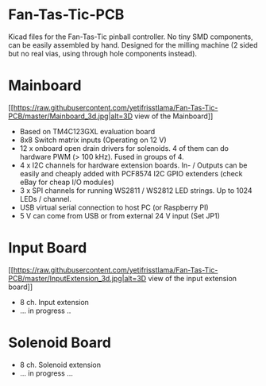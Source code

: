 # Fan-Tas-Tic-PCB
Kicad files for the Fan-Tas-Tic pinball controller.
No tiny SMD components, can be easily assembled by hand.
Designed for the milling machine (2 sided but no real vias, using through hole components instead).
 
# Mainboard

[[https://raw.githubusercontent.com/yetifrisstlama/Fan-Tas-Tic-PCB/master/Mainboard_3d.jpg|alt=3D view of the Mainboard]]

 * Based on TM4C123GXL evaluation board
 * 8x8 Switch matrix inputs (Operating on 12 V)
 * 12 x onboard open drain drivers for solenoids. 4 of them can do hardware PWM (> 100 kHz).
   Fused in groups of 4.
 * 4 x I2C channels for hardware extension boards. 
   In- / Outputs can be easily and cheaply added with PCF8574 I2C GPIO extenders
   (check eBay for cheap I/O modules)
 * 3 x SPI channels for running WS2811 / WS2812 LED strings. Up to 1024 LEDs / channel.
 * USB virtual serial connection to host PC (or Raspberry PI)
 * 5 V can come from USB or from external 24 V input (Set JP1)
 
# Input Board

[[https://raw.githubusercontent.com/yetifrisstlama/Fan-Tas-Tic-PCB/master/InputExtension_3d.jpg|alt=3D view of the input extension board]]

 * 8 ch. Input extension
 * ... in progress ..

# Solenoid Board
 * 8 ch. Solenoid extension 
 * ... in progress ... 

